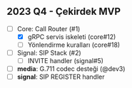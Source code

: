 ## 2023 Q4 - Çekirdek MVP
- [ ] Core: Call Router (#1)
  - [x] gRPC servis iskeleti (core#12)
  - [ ] Yönlendirme kuralları (core#18)
- [ ] Signal: SIP Stack (#2)
  - [ ] INVITE handler (signal#5)
- [ ] **media**: G.711 codec desteği (@dev3)
- [ ] **signal**: SIP REGISTER handler
